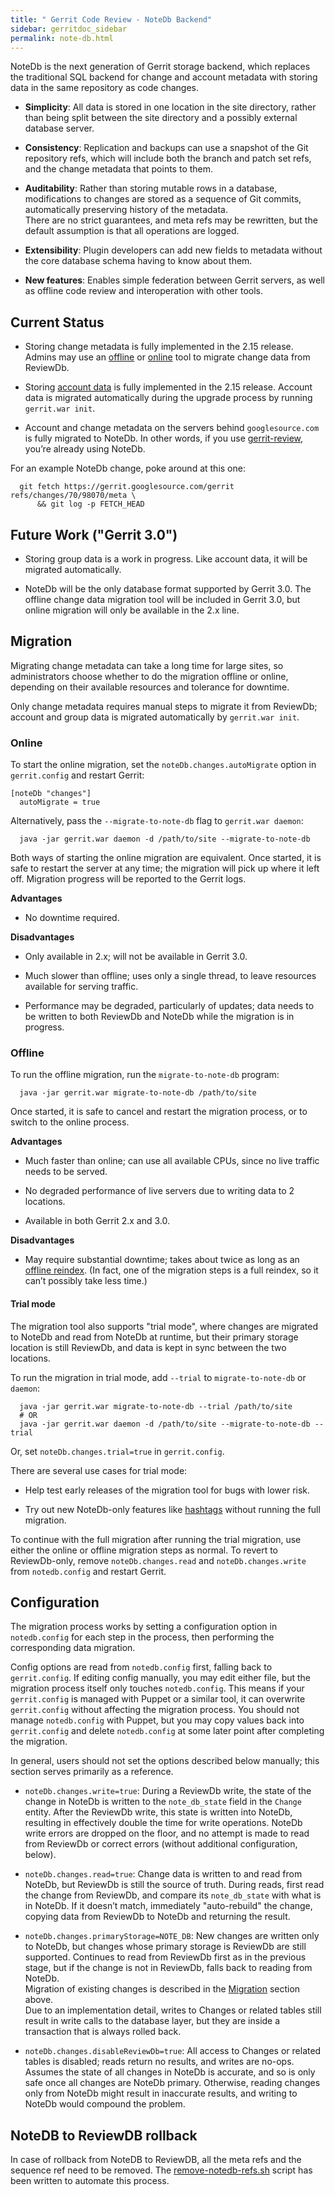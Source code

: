 ```yaml
---
title: " Gerrit Code Review - NoteDb Backend"
sidebar: gerritdoc_sidebar
permalink: note-db.html
---
```

NoteDb is the next generation of Gerrit storage backend, which replaces
the traditional SQL backend for change and account metadata with storing
data in the same repository as code changes.

  - **Simplicity**: All data is stored in one location in the site
    directory, rather than being split between the site directory and a
    possibly external database server.

  - **Consistency**: Replication and backups can use a snapshot of the
    Git repository refs, which will include both the branch and patch
    set refs, and the change metadata that points to them.

  - **Auditability**: Rather than storing mutable rows in a database,
    modifications to changes are stored as a sequence of Git commits,
    automatically preserving history of the metadata.  
    There are no strict guarantees, and meta refs may be rewritten, but
    the default assumption is that all operations are logged.

  - **Extensibility**: Plugin developers can add new fields to metadata
    without the core database schema having to know about them.

  - **New features**: Enables simple federation between Gerrit servers,
    as well as offline code review and interoperation with other tools.

## Current Status

  - Storing change metadata is fully implemented in the 2.15 release.
    Admins may use an [offline](#offline-migration) or
    [online](#online-migration) tool to migrate change data from
    ReviewDb.

  - Storing [account data](config-accounts.html) is fully implemented in
    the 2.15 release. Account data is migrated automatically during the
    upgrade process by running `gerrit.war init`.

  - Account and change metadata on the servers behind `googlesource.com`
    is fully migrated to NoteDb. In other words, if you use
    [gerrit-review](https://gerrit-review.googlesource.com/), you’re
    already using NoteDb.

For an example NoteDb change, poke around at this
one:

``` 
  git fetch https://gerrit.googlesource.com/gerrit refs/changes/70/98070/meta \
      && git log -p FETCH_HEAD
```

## Future Work ("Gerrit 3.0")

  - Storing group data is a work in progress. Like account data, it will
    be migrated automatically.

  - NoteDb will be the only database format supported by Gerrit 3.0. The
    offline change data migration tool will be included in Gerrit 3.0,
    but online migration will only be available in the 2.x line.

## Migration

Migrating change metadata can take a long time for large sites, so
administrators choose whether to do the migration offline or online,
depending on their available resources and tolerance for downtime.

Only change metadata requires manual steps to migrate it from ReviewDb;
account and group data is migrated automatically by `gerrit.war init`.

### Online

To start the online migration, set the `noteDb.changes.autoMigrate`
option in `gerrit.config` and restart Gerrit:

    [noteDb "changes"]
      autoMigrate = true

Alternatively, pass the `--migrate-to-note-db` flag to `gerrit.war
daemon`:

``` 
  java -jar gerrit.war daemon -d /path/to/site --migrate-to-note-db
```

Both ways of starting the online migration are equivalent. Once started,
it is safe to restart the server at any time; the migration will pick up
where it left off. Migration progress will be reported to the Gerrit
logs.

**Advantages**

  - No downtime required.

**Disadvantages**

  - Only available in 2.x; will not be available in Gerrit 3.0.

  - Much slower than offline; uses only a single thread, to leave
    resources available for serving traffic.

  - Performance may be degraded, particularly of updates; data needs to
    be written to both ReviewDb and NoteDb while the migration is in
    progress.

### Offline

To run the offline migration, run the `migrate-to-note-db` program:

``` 
  java -jar gerrit.war migrate-to-note-db /path/to/site
```

Once started, it is safe to cancel and restart the migration process, or
to switch to the online process.

**Advantages**

  - Much faster than online; can use all available CPUs, since no live
    traffic needs to be served.

  - No degraded performance of live servers due to writing data to 2
    locations.

  - Available in both Gerrit 2.x and 3.0.

**Disadvantages**

  - May require substantial downtime; takes about twice as long as an
    [offline reindex](#pgm-reindex). (In fact, one of the migration
    steps is a full reindex, so it can’t possibly take less time.)

#### Trial mode

The migration tool also supports "trial mode", where changes are
migrated to NoteDb and read from NoteDb at runtime, but their primary
storage location is still ReviewDb, and data is kept in sync between the
two locations.

To run the migration in trial mode, add `--trial` to
`migrate-to-note-db` or `daemon`:

``` 
  java -jar gerrit.war migrate-to-note-db --trial /path/to/site
  # OR
  java -jar gerrit.war daemon -d /path/to/site --migrate-to-note-db --trial
```

Or, set `noteDb.changes.trial=true` in `gerrit.config`.

There are several use cases for trial mode:

  - Help test early releases of the migration tool for bugs with lower
    risk.

  - Try out new NoteDb-only features like
    [hashtags](rest-api-changes.txt#get-hashtags) without running the
    full migration.

To continue with the full migration after running the trial migration,
use either the online or offline migration steps as normal. To revert to
ReviewDb-only, remove `noteDb.changes.read` and `noteDb.changes.write`
from `notedb.config` and restart Gerrit.

## Configuration

The migration process works by setting a configuration option in
`notedb.config` for each step in the process, then performing the
corresponding data migration.

Config options are read from `notedb.config` first, falling back to
`gerrit.config`. If editing config manually, you may edit either file,
but the migration process itself only touches `notedb.config`. This
means if your `gerrit.config` is managed with Puppet or a similar tool,
it can overwrite `gerrit.config` without affecting the migration
process. You should not manage `notedb.config` with Puppet, but you may
copy values back into `gerrit.config` and delete `notedb.config` at some
later point after completing the migration.

In general, users should not set the options described below manually;
this section serves primarily as a reference.

  - `noteDb.changes.write=true`: During a ReviewDb write, the state of
    the change in NoteDb is written to the `note_db_state` field in the
    `Change` entity. After the ReviewDb write, this state is written
    into NoteDb, resulting in effectively double the time for write
    operations. NoteDb write errors are dropped on the floor, and no
    attempt is made to read from ReviewDb or correct errors (without
    additional configuration, below).

  - `noteDb.changes.read=true`: Change data is written to and read from
    NoteDb, but ReviewDb is still the source of truth. During reads,
    first read the change from ReviewDb, and compare its `note_db_state`
    with what is in NoteDb. If it doesn’t match, immediately
    "auto-rebuild" the change, copying data from ReviewDb to NoteDb and
    returning the result.

  - `noteDb.changes.primaryStorage=NOTE_DB`: New changes are written
    only to NoteDb, but changes whose primary storage is ReviewDb are
    still supported. Continues to read from ReviewDb first as in the
    previous stage, but if the change is not in ReviewDb, falls back to
    reading from NoteDb.  
    Migration of existing changes is described in the
    [Migration](#migration) section above.  
    Due to an implementation detail, writes to Changes or related tables
    still result in write calls to the database layer, but they are
    inside a transaction that is always rolled back.

  - `noteDb.changes.disableReviewDb=true`: All access to Changes or
    related tables is disabled; reads return no results, and writes are
    no-ops. Assumes the state of all changes in NoteDb is accurate, and
    so is only safe once all changes are NoteDb primary. Otherwise,
    reading changes only from NoteDb might result in inaccurate results,
    and writing to NoteDb would compound the problem.  

## NoteDB to ReviewDB rollback

In case of rollback from NoteDB to ReviewDB, all the meta refs and the
sequence ref need to be removed.
The [remove-notedb-refs.sh](https://gerrit.googlesource.com/gerrit/+/refs/heads/stable-2.16/contrib/remove-notedb-refs.sh)
script has been written to automate this process.